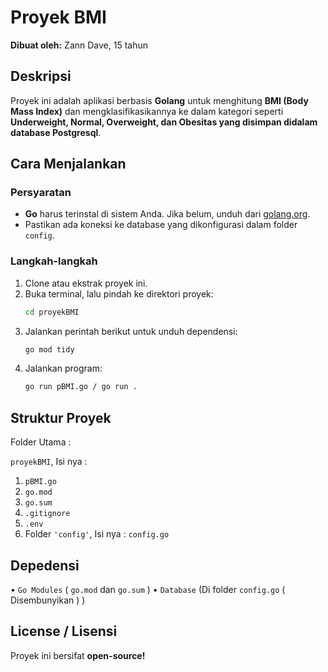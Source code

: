 # Proyek BMI

**Dibuat oleh:** Zann Dave, 15 tahun  

## Deskripsi  
Proyek ini adalah aplikasi berbasis **Golang** untuk menghitung **BMI (Body Mass Index)** dan mengklasifikasikannya ke dalam kategori seperti **Underweight, Normal, Overweight, dan Obesitas yang disimpan didalam database **Postgresql****.  

## Cara Menjalankan  
### Persyaratan  
- **Go** harus terinstal di sistem Anda. Jika belum, unduh dari [golang.org](https://golang.org/dl/).  
- Pastikan ada koneksi ke database yang dikonfigurasi dalam folder `config`.  

### Langkah-langkah  
1. Clone atau ekstrak proyek ini.  
2. Buka terminal, lalu pindah ke direktori proyek:  
   ```sh
   cd proyekBMI
3. Jalankan perintah berikut untuk unduh dependensi:
   ```sh
   go mod tidy
5. Jalankan program:
   ```sh
   go run pBMI.go / go run .
   
## Struktur Proyek

Folder Utama : 

`proyekBMI`, Isi nya :

1. `pBMI.go`
2. `go.mod`
3. `go.sum`
4. `.gitignore`
5. `.env`
6. Folder `'config'`, Isi nya :
   `config.go`

## Depedensi
• `Go Modules` ( `go.mod` dan `go.sum` )
• `Database` (Di folder `config.go` ( Disembunyikan ) )

## License / Lisensi
Proyek ini bersifat **open-source!**
